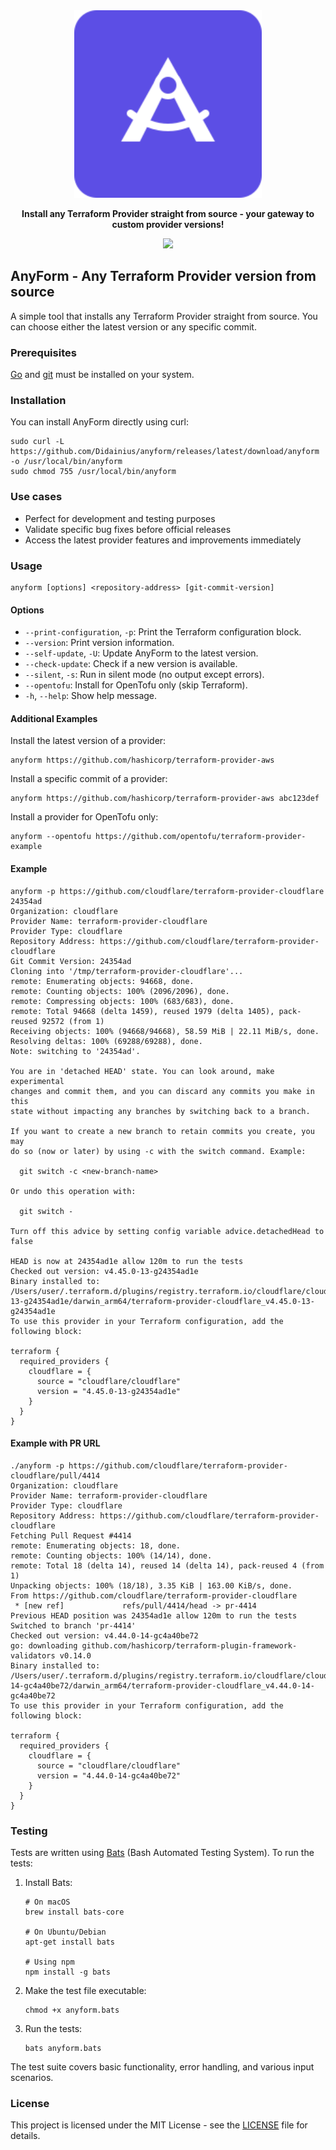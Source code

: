 <div align="center">
    <picture>
        <img src="images/anyform-logo.svg" width="300">
    </picture>
    <p><strong>Install any Terraform Provider straight from source - your gateway to custom provider versions!</strong></p>
   
  <a href="https://opensource.org/licenses/MIT"><img src="https://img.shields.io/badge/License-MIT-blue.svg?style=for-the-badge" /></a>
</div>

## AnyForm - Any Terraform Provider version from source

A simple tool that installs any Terraform Provider straight from source. You can choose either the
latest version or any specific commit.

### Prerequisites

[Go](https://go.dev/) and [git](https://git-scm.com/) must be installed on your system.

### Installation

You can install AnyForm directly using curl:

```shell
sudo curl -L https://github.com/Didainius/anyform/releases/latest/download/anyform -o /usr/local/bin/anyform
sudo chmod 755 /usr/local/bin/anyform
```

### Use cases

* Perfect for development and testing purposes
* Validate specific bug fixes before official releases
* Access the latest provider features and improvements immediately


### Usage

```shell
anyform [options] <repository-address> [git-commit-version]
```

#### Options

- `--print-configuration`, `-p`: Print the Terraform configuration block.
- `--version`: Print version information.
- `--self-update`, `-U`: Update AnyForm to the latest version.
- `--check-update`: Check if a new version is available.
- `--silent`, `-s`: Run in silent mode (no output except errors).
- `--opentofu`: Install for OpenTofu only (skip Terraform).
- `-h`, `--help`: Show help message.

#### Additional Examples

Install the latest version of a provider:

```shell
anyform https://github.com/hashicorp/terraform-provider-aws
```

Install a specific commit of a provider:

```shell
anyform https://github.com/hashicorp/terraform-provider-aws abc123def
```

Install a provider for OpenTofu only:

```shell
anyform --opentofu https://github.com/opentofu/terraform-provider-example
```

#### Example

```shell
anyform -p https://github.com/cloudflare/terraform-provider-cloudflare 24354ad
Organization: cloudflare
Provider Name: terraform-provider-cloudflare
Provider Type: cloudflare
Repository Address: https://github.com/cloudflare/terraform-provider-cloudflare
Git Commit Version: 24354ad
Cloning into '/tmp/terraform-provider-cloudflare'...
remote: Enumerating objects: 94668, done.
remote: Counting objects: 100% (2096/2096), done.
remote: Compressing objects: 100% (683/683), done.
remote: Total 94668 (delta 1459), reused 1979 (delta 1405), pack-reused 92572 (from 1)
Receiving objects: 100% (94668/94668), 58.59 MiB | 22.11 MiB/s, done.
Resolving deltas: 100% (69288/69288), done.
Note: switching to '24354ad'.

You are in 'detached HEAD' state. You can look around, make experimental
changes and commit them, and you can discard any commits you make in this
state without impacting any branches by switching back to a branch.

If you want to create a new branch to retain commits you create, you may
do so (now or later) by using -c with the switch command. Example:

  git switch -c <new-branch-name>

Or undo this operation with:

  git switch -

Turn off this advice by setting config variable advice.detachedHead to false

HEAD is now at 24354ad1e allow 120m to run the tests
Checked out version: v4.45.0-13-g24354ad1e
Binary installed to: /Users/user/.terraform.d/plugins/registry.terraform.io/cloudflare/cloudflare/4.45.0-13-g24354ad1e/darwin_arm64/terraform-provider-cloudflare_v4.45.0-13-g24354ad1e
To use this provider in your Terraform configuration, add the following block:

terraform {
  required_providers {
    cloudflare = {
      source = "cloudflare/cloudflare"
      version = "4.45.0-13-g24354ad1e"
    }
  }
}
```

#### Example with PR URL

```shell
./anyform -p https://github.com/cloudflare/terraform-provider-cloudflare/pull/4414
Organization: cloudflare
Provider Name: terraform-provider-cloudflare
Provider Type: cloudflare
Repository Address: https://github.com/cloudflare/terraform-provider-cloudflare
Fetching Pull Request #4414
remote: Enumerating objects: 18, done.
remote: Counting objects: 100% (14/14), done.
remote: Total 18 (delta 14), reused 14 (delta 14), pack-reused 4 (from 1)
Unpacking objects: 100% (18/18), 3.35 KiB | 163.00 KiB/s, done.
From https://github.com/cloudflare/terraform-provider-cloudflare
 * [new ref]             refs/pull/4414/head -> pr-4414
Previous HEAD position was 24354ad1e allow 120m to run the tests
Switched to branch 'pr-4414'
Checked out version: v4.44.0-14-gc4a40be72
go: downloading github.com/hashicorp/terraform-plugin-framework-validators v0.14.0
Binary installed to: /Users/user/.terraform.d/plugins/registry.terraform.io/cloudflare/cloudflare/4.44.0-14-gc4a40be72/darwin_arm64/terraform-provider-cloudflare_v4.44.0-14-gc4a40be72
To use this provider in your Terraform configuration, add the following block:

terraform {
  required_providers {
    cloudflare = {
      source = "cloudflare/cloudflare"
      version = "4.44.0-14-gc4a40be72"
    }
  }
}
```

### Testing

Tests are written using [Bats](https://github.com/bats-core/bats-core) (Bash Automated Testing System). To run the tests:

1. Install Bats:
   ```shell
   # On macOS
   brew install bats-core

   # On Ubuntu/Debian
   apt-get install bats

   # Using npm
   npm install -g bats
   ```

2. Make the test file executable:
   ```shell
   chmod +x anyform.bats
   ```

3. Run the tests:
   ```shell
   bats anyform.bats
   ```

The test suite covers basic functionality, error handling, and various input scenarios.

### License

This project is licensed under the MIT License - see the [LICENSE](LICENSE) file for details.

